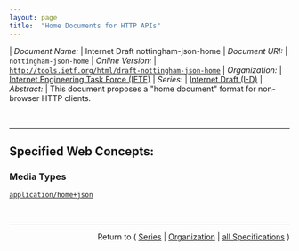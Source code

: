 ```yaml
---
layout: page
title:  "Home Documents for HTTP APIs"
---
```


| *Document Name:* | Internet Draft nottingham-json-home
| *Document URI:* | `nottingham-json-home`
| *Online Version:* | [`http://tools.ietf.org/html/draft-nottingham-json-home`](http://tools.ietf.org/html/draft-nottingham-json-home)
| *Organization:* | [Internet Engineering Task Force (IETF)](..  "List of specification series by this organization")
| *Series:* | [Internet Draft (I-D)](.  "List of specifications in this series")
| *Abstract:* | This document proposes a "home document" format for non-browser HTTP clients.

<br/>
<hr/>

## Specified Web Concepts:

### Media Types

[`application/home+json`](/concepts/media-type/application/home+json "This document proposes a &#34;home document&#34; format for non-browser HTTP clients.")



<br/>
<hr/>

<p style="text-align: right">Return to ( <a href="./">Series</a> | <a href="../">Organization</a> | <a href="../../">all Specifications</a> )</p>